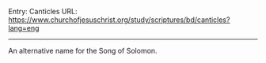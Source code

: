 Entry: Canticles
URL: https://www.churchofjesuschrist.org/study/scriptures/bd/canticles?lang=eng

---

An alternative name for the Song of Solomon.
